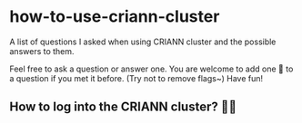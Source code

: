 # how-to-use-criann-cluster
A list of questions I asked when using CRIANN cluster and the possible answers to them.

Feel free to ask a question or answer one. You are welcome to add one :triangular_flag_on_post: to a question if you met it before. (Try not to remove flags~) Have fun!

## How to log into the CRIANN cluster? :8ball::triangular_flag_on_post:

